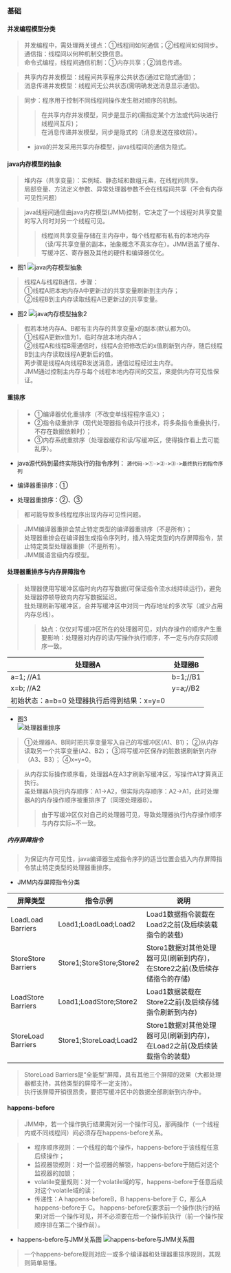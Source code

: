 ### 基础
#### 并发编程模型分类
>并发编程中，需处理两关键点：①线程间如何通信；②线程间如何同步。  
通信指：线程间以何种机制交换信息。  
命令式编程，线程间通信机制：①内存共享；②消息传递。

>共享内存并发模型：线程间共享程序公共状态(通过它隐式通信)；  
消息传递并发模型：线程间无公共状态(需明确发送消息显示通信)。

>同步：程序用于控制不同线程间操作发生相对顺序的机制。 
>>在共享内存并发模型，同步是显示的(需指定某个方法或代码块进行线程间互斥)；  
在消息传递并发模型，同步是隐式的（消息发送在接收前）。
>- java的并发采用共享内存模型，java线程间的通信为隐式。

#### java内存模型的抽象
>堆内存（共享变量）：实例域、静态域和数组元素，在线程间共享。  
局部变量、方法定义参数、异常处理器参数不会在线程间共享（不会有内存可见性问题）  

>java线程间通信由java内存模型(JMM)控制，它决定了一个线程对共享变量的写入何时对另一个线程可见。  
>>线程间共享变量存储在主内存中，每个线程都有私有的本地内存（读/写共享变量的副本，抽象概念不真实存在）。JMM涵盖了缓存、写缓冲区、寄存器及其他的硬件和编译器优化。

- 图1
![java内存模型抽象](https://raw.githubusercontent.com/nanphonfy/note-images/master/TTUP/understanding-the-jvm/understanding-java-memory-model/01/jmm-abstract-view.png)
>线程A与线程B通信，步骤：  
①线程A把本地内存A中更新过的共享变量刷新到主内存；  
②线程B到主内存读取线程A已更新过的共享变量。

- 图2
![java内存模型抽象2](https://raw.githubusercontent.com/nanphonfy/note-images/master/TTUP/understanding-the-jvm/understanding-java-memory-model/01/jmm-abstract-view2.png)
>假若本地内存A、B都有主内存的共享变量x的副本(默认都为0)。  
①线程A更新x值为1，临时存放本地内存A；  
②线程A和线程B需通信时，线程A会把修改后的x值刷新到内存，随后线程B到主内存读取线程A更新后的值。  
两步骤是线程A向线程B发送消息，通信过程经过主内存。  
JMM通过控制主内存与每个线程本地内存间的交互，来提供内存可见性保证。

#### 重排序
>- ①编译器优化重排序（不改变单线程程序语义）；  
>- ②指令级重排序（现代处理器指令级并行技术，将多条指令重叠执行，不存在数据依赖时）；  
>- ③内存系统重排序（处理器缓存和读/写缓冲区，使得操作看上去可能乱序）。  

- java源代码到最终实际执行的指令序列：
`源代码->①->②->③->最终执行的指令序列`

- 编译器重排序：①   
- 处理器重排序：②、③  
>都可能导致多线程程序出现内存可见性问题。

>JMM编译器重排会禁止特定类型的编译器重排序（不是所有）；  
处理器重排会在编译器生成指令序列时，插入特定类型的内存屏障指令，禁止特定类型处理器重排（不是所有）。  
JMM属语言级内存模型。

#### 处理器重排序与内存屏障指令

>处理器使用写缓冲区临时向内存写数据(可保证指令流水线持续运行)，避免处理器停顿导致向内存写数据延迟。  
批处理刷新写缓冲区，合并写缓冲区中对同一内存地址的多次写（减少占用内存总线）。  
>>缺点：仅仅对写缓冲区所在的处理器可见，对内存操作的顺序产生重要影响：处理器对内存的读/写操作执行顺序，不一定与内存实际顺序一致。


处理器A | 处理器B
---|---
a=1; //A1 | b=1;//B1
x=b; //A2 | y=a;//B2
初始状态：a=b=0 处理器执行后得到结果：x=y=0|

- 图3  
![处理器重排序](https://raw.githubusercontent.com/nanphonfy/note-images/master/TTUP/understanding-the-jvm/understanding-java-memory-model/01/processor_reorder.png)

>①处理器A、B同时把共享变量写入自己的写缓冲区(A1、B1)；
②从内存读取另一个共享变量(A2、B2)；
③将写缓冲区保存的脏数据刷新到内存（A3、B3）；
④x=y=0。

>从内存实际操作顺序看，处理器A在A3才刷新写缓冲区，写操作A1才算真正执行。  
虽处理器A执行内存顺序：A1->A2，但实际内存顺序：A2->A1，此时处理器A的内存操作顺序被重排序了（同理处理器B）。
>>由于写缓冲区仅对自己的处理器可见，导致处理器执行内存操作顺序与内存实际~不一致。


##### 内存屏障指令
>为保证内存可见性，java编译器生成指令序列的适当位置会插入内存屏障指令禁止特定类型的处理器重排序。

- JMM内存屏障指令分类

屏障类型 | 指令示例 | 说明
---|---|---
LoadLoad Barriers | Load1;LoadLoad;Load2 | Load1数据指令装载在Load2之前(及后续装载指令的装载)
StoreStore Barriers | Store1;StoreStore;Store2 | Store1数据对其他处理器可见(刷新到内存)，在Store2之前(及后续存储指令的存储)
LoadStore Barriers | Load1;LoadStore;Store2 | Load1数据装载在Store2之前(及后续存储指令刷新到内存)
StoreLoad Barriers | Store1;StoreLoad;Load2 | Store1数据对其他处理器可见(刷新到内存)，在Load2之前(及后续装载指令的装载)

>StoreLoad Barriers是“全能型”屏障，具有其他三个屏障的效果（大都处理器都支持，其他类型的屏障不一定支持）。  
执行该屏障开销很昂贵，要把写缓冲区中的数据全部刷新到内存中。

#### happens-before
>JMM中，若一个操作执行结果需对另一个操作可见，那两操作（一个线程内或不同线程间）间必须存在happens-before关系。

>- 程序顺序规则：一个线程的每个操作，happens-before于该线程任意后续操作；
>- 监视器锁规则：对一个监视器的解锁，happens-before于随后对这个监视器的加锁；
>- volatile变量规则：对一个volatile域的写，happens-before于任意后续对这个volatile域的读；
>- 传递性：A happens-beforeB，B happens-before于 C，那么A happens-before于 C。
>happens-before仅要求前一个操作(执行的结果)对后一个操作可见，并不必须要在后一个操作前执行（前一个操作按顺序排在第二个操作前）。  

- happens-before与JMM关系图
![happens-before与JMM关系图](https://raw.githubusercontent.com/nanphonfy/note-images/master/TTUP/understanding-the-jvm/understanding-java-memory-model/01/happens-before-and-jmm.png)

>一个happens-before规则对应一或多个编译器和处理器重排序规则，其规则简单易懂。
